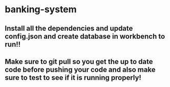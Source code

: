 # banking-system

## Install all the dependencies and update config.json and create database in workbench to run!!

## Make sure to git pull so you get the up to date code before pushing your code and also make sure to test to see if it is running properly!
